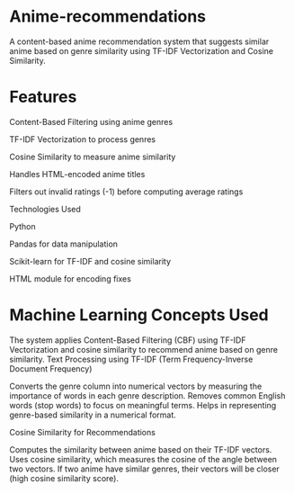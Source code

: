 # Anime-recommendations
A content-based anime recommendation system that suggests similar anime based on genre similarity using TF-IDF Vectorization and Cosine Similarity.

# Features

Content-Based Filtering using anime genres

TF-IDF Vectorization to process genres

Cosine Similarity to measure anime similarity

Handles HTML-encoded anime titles

Filters out invalid ratings (-1) before computing average ratings

Technologies Used

Python

Pandas for data manipulation

Scikit-learn for TF-IDF and cosine similarity

HTML module for encoding fixes
# Machine Learning Concepts Used
The system applies Content-Based Filtering (CBF) using TF-IDF Vectorization and cosine similarity to recommend anime based on genre similarity.
Text Processing using TF-IDF (Term Frequency-Inverse Document Frequency)

Converts the genre column into numerical vectors by measuring the importance of words in each genre description.
Removes common English words (stop words) to focus on meaningful terms.
Helps in representing genre-based similarity in a numerical format.


Cosine Similarity for Recommendations

Computes the similarity between anime based on their TF-IDF vectors.
Uses cosine similarity, which measures the cosine of the angle between two vectors.
If two anime have similar genres, their vectors will be closer (high cosine similarity score).
